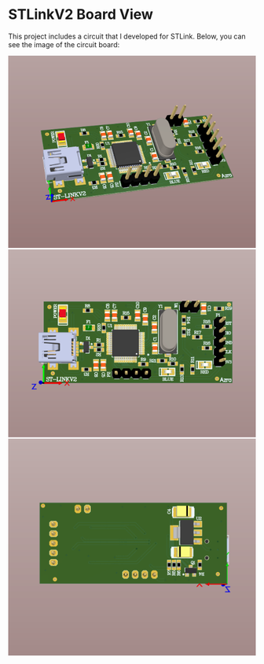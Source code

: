# STLinkV2 Board View

This project includes a circuit that I developed for STLink.
Below, you can see the image of the circuit board:

![STLink](images/stlink_1.png)
![STLink](images/stlink_2.png)
![STLink](images/stlink_3.png)
